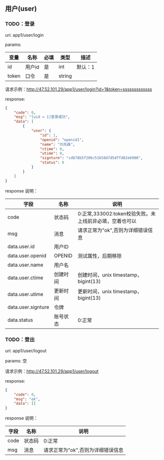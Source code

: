 ## 用户(user)

### TODO：登录

uri: app1/user/login

params:

| 变量    | 名称   | 必填   | 类型     | 描述   |
| ----- | ---- | ---- | ------ | ---- |
| id    | 用户id | 是    | int    | 默认：1 |
| token | 口令   | 是    | string |      |

请求示例：http://47.52.101.29/app1/user/login?id=1&token=sssssssssssss

response:

```json
{
    "code": 0,
    "msg": "[uid = 1]登录成功",
    "data": [
        {
            "user": {
                "id": 1,
                "openid": "openid1",
                "name": "刘先森",
                "ctime": 0,
                "utime": 0,
                "signture": "cd678b5f206c51658d7d5dffd82e6980",
                "status": 0
            }
        }
    ]
}
```

response 说明：

| 字段                 | 名称     | 说明                                  |
| ------------------ | ------ | ----------------------------------- |
| code               | 状态码    | 0:正常,333002:token校验失败。未上线前非必填，空着也可以 |
| msg                | 消息     | 请求正常为"ok",否则为详细错误信息                 |
| data.user.id       | 用户ID   |                                     |
| data.user.openid   | OPENID | 测试属性，后期移除                           |
| data.user.name     | 用户名    |                                     |
| data.user.ctime    | 创建时间   | 创建时间，unix timestamp，bigint(13)      |
| data.user.utime    | 更新时间   | 更新时间，unix timestamp，bigint(13)      |
| data.user.signture | 令牌     |                                     |
| data.status        | 账号状态   | 0:正常                                |



### TODO：登出

uri: app1/user/logout

params: 空

请求示例：http://47.52.101.29/app1/user/logout

response:

```json
{
    "code": 0,
    "msg": "ok",
    "data": []
}
```

response 说明：

| 字段   | 名称   | 说明                  |
| ---- | ---- | ------------------- |
| code | 状态码  | 0:正常                |
| msg  | 消息   | 请求正常为"ok",否则为详细错误信息 |




